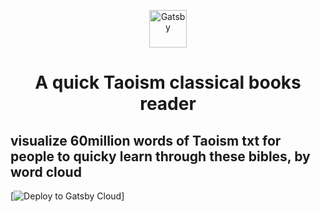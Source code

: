 <p align="center">
  <a href="https://www.gatsbyjs.com/?utm_source=starter&utm_medium=readme&utm_campaign=minimal-starter">
    <img alt="Gatsby" src="https://www.gatsbyjs.com/Gatsby-Monogram.svg" width="60" />
  </a>
</p>
<h1 align="center">
  A quick Taoism classical books reader
</h1>

## visualize 60million words of Taoism txt for people to quicky learn through these bibles, by word cloud

[<img src="https://user-images.githubusercontent.com/4074967/198817207-e41783f3-6096-4e3c-a39d-6f8b53561188.svg" alt="Deploy to Gatsby Cloud">]
